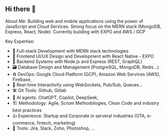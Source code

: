 ## Hi there 👋

About Me:
Building web and mobile applications using the power of JavaScript and Cloud Services. Strong focus on the MERN stack (MongoDB, Express, React, Node). Currently building with EXPO and AWS / GCP

Key Expertise:

- 🚀 Full-stack Development with MERN stack technologies
- 🎨 Frontend UI/UX Design and Development with React Native - EXPO 
- 🔌 Backend Systems with Node.js and Express (REST, GraphQL)
- 🗃️ Database Design and Management (PostgreSQL, MongoDB, Redis...)
- ♻️ DevOps: Google Cloud Platform (GCP), Amazon Web Services (AWS), Firebase,
- 🔄 Real-time Interactivity using WebSockets, Pub/Sub, Queues...
- 🛠️ Git Tools: Github, Gitlab
- 🤖 AI agents: ChatGPT, Copilot, DeepSeek,
- 🏗️ Methodology: Agile, Scrum Methodologies, Clean Code and industry best practices
- 👍 Experience: Startup and Corporate in serveral industries (OTA, e-commerce, fintech, marketing)
- 👐 Tools: Jira, Slack, Zoho, Photoshop, ...

<!--
**martinrebo/martinrebo** is a ✨ _special_ ✨ repository because its `README.md` (this file) appears on your GitHub profile.
-->
